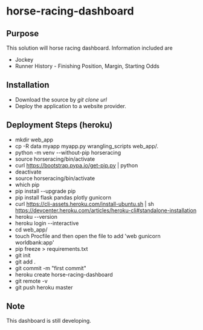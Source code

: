 # horse-racing-dashboard

## Purpose

This solution will horse racing dashboard. Information included are
- Jockey
- Runner History - Finishing Position, Margin, Starting Odds

## Installation

- Download the source by _git clone url_
- Deploy the application to a website provider.

## Deployment Steps (heroku)

- mkdir web_app
- cp -R data myapp myapp.py wrangling_scripts web_app/.
- python -m venv --without-pip horseracing
- source horseracing/bin/activate
- curl https://bootstrap.pypa.io/get-pip.py | python
- deactivate
- source horseracing/bin/activate
- which pip
- pip install --upgrade pip
- pip install flask pandas plotly gunicorn
- curl https://cli-assets.heroku.com/install-ubuntu.sh | sh https://devcenter.heroku.com/articles/heroku-cli#standalone-installation 
- heroku --version
- heroku login --interactive
- cd web_app/
- touch Procfile and then open the file to add 'web gunicorn worldbank:app'
- pip freeze > requirements.txt
- git init
- git add .
- git commit -m "first commit"
- heroku create horse-racing-dashboard
- git remote -v
- git push heroku master

## Note

This dashboard is still developing.
